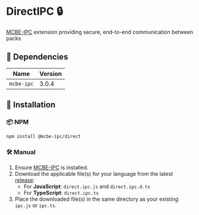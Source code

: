 # DirectIPC 🔒

[MCBE-IPC](https://github.com/OmniacDev/MCBE-IPC) extension providing secure, end-to-end communication between packs

## 🔗 Dependencies

| Name | Version |
|---|---|
| `mcbe-ipc` | 3.0.4 |

## 🚀 Installation

### 📦 NPM
```bash
npm install @mcbe-ipc/direct
```

### 🛠 Manual
1. Ensure [MCBE-IPC](https://github.com/OmniacDev/MCBE-IPC) is installed.
2. Download the applicable file(s) for your language from the latest [release](https://github.com/OmniacDev/DirectIPC/releases/latest):
   - For **JavaScript**: `direct.ipc.js` and `direct.ipc.d.ts`
   - For **TypeScript**: `direct.ipc.ts`
3. Place the downloaded file(s) in the same directory as your existing `ipc.js` or `ipc.ts`.